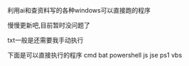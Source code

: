 利用ai和查资料写的各种windows可以直接跑的程序

慢慢更新吧,目前暂时没问题了

txt一般是还需要我手动执行

下面是可以直接执行的程序
cmd
bat
powershell
js
jse
ps1
vbs